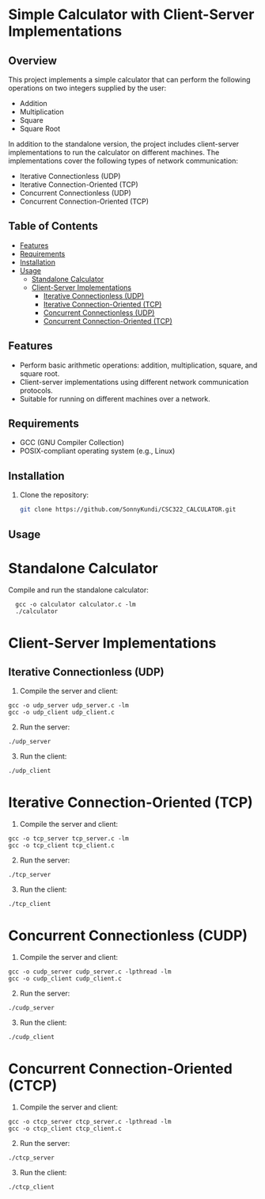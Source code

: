 # Simple Calculator with Client-Server Implementations

## Overview

This project implements a simple calculator that can perform the following operations on two integers supplied by the user:
- Addition
- Multiplication
- Square
- Square Root

In addition to the standalone version, the project includes client-server implementations to run the calculator on different machines. The implementations cover the following types of network communication:
- Iterative Connectionless (UDP)
- Iterative Connection-Oriented (TCP)
- Concurrent Connectionless (UDP)
- Concurrent Connection-Oriented (TCP)

## Table of Contents

- [Features](#features)
- [Requirements](#requirements)
- [Installation](#installation)
- [Usage](#usage)
  - [Standalone Calculator](#standalone-calculator)
  - [Client-Server Implementations](#client-server-implementations)
    - [Iterative Connectionless (UDP)](#iterative-connectionless-udp)
    - [Iterative Connection-Oriented (TCP)](#iterative-connection-oriented-tcp)
    - [Concurrent Connectionless (UDP)](#concurrent-connectionless-udp)
    - [Concurrent Connection-Oriented (TCP)](#concurrent-connection-oriented-tcp)

## Features

- Perform basic arithmetic operations: addition, multiplication, square, and square root.
- Client-server implementations using different network communication protocols.
- Suitable for running on different machines over a network.

## Requirements

- GCC (GNU Compiler Collection)
- POSIX-compliant operating system (e.g., Linux)

## Installation

1. Clone the repository:
   ```sh
   git clone https://github.com/SonnyKundi/CSC322_CALCULATOR.git

## Usage

# Standalone Calculator

Compile and run the standalone calculator:
```
  gcc -o calculator calculator.c -lm
  ./calculator
```
# Client-Server Implementations

## Iterative Connectionless (UDP)
1. Compile the server and client:
```
gcc -o udp_server udp_server.c -lm
gcc -o udp_client udp_client.c
```
2. Run the server:
```
./udp_server
```
3. Run the client:
```
./udp_client
```
# Iterative Connection-Oriented (TCP)
1. Compile the server and client:
```
gcc -o tcp_server tcp_server.c -lm
gcc -o tcp_client tcp_client.c
```
2. Run the server:
```
./tcp_server
```
3. Run the client:
```
./tcp_client
```

# Concurrent Connectionless (CUDP)
1.  Compile the server and client:
```
gcc -o cudp_server cudp_server.c -lpthread -lm
gcc -o cudp_client cudp_client.c
```
2. Run the server:
```
./cudp_server
```
3. Run the client:
```
./cudp_client
```

# Concurrent Connection-Oriented (CTCP)
1.  Compile the server and client:
```
gcc -o ctcp_server ctcp_server.c -lpthread -lm
gcc -o ctcp_client ctcp_client.c
```
2. Run the server:
```
./ctcp_server
```
3. Run the client:
```
./ctcp_client
```





